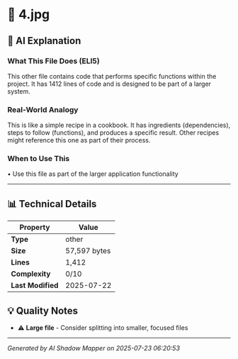 # 📄 4.jpg

## 🤖 AI Explanation

### What This File Does (ELI5)
This other file contains code that performs specific functions within the project. It has 1412 lines of code and is designed to be part of a larger system.

### Real-World Analogy
This is like a simple recipe in a cookbook. It has ingredients (dependencies), steps to follow (functions), and produces a specific result. Other recipes might reference this one as part of their process.

### When to Use This
• Use this file as part of the larger application functionality

---

## 📊 Technical Details

| Property | Value |
|----------|-------|
| **Type** | other |
| **Size** | 57,597 bytes |
| **Lines** | 1,412 |
| **Complexity** | 0/10 |
| **Last Modified** | 2025-07-22 |

## 💡 Quality Notes

- ⚠️ **Large file** - Consider splitting into smaller, focused files

---
*Generated by AI Shadow Mapper on 2025-07-23 06:20:53*